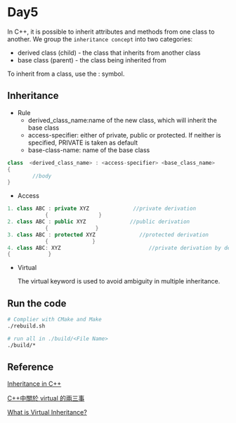 # Day5

In C++, it is possible to inherit attributes and methods from one class to another. We group the ``inheritance concept`` into two categories:

- derived class (child) - the class that inherits from another class
- base class (parent) - the class being inherited from

To inherit from a class, use the : symbol.

## Inheritance

- Rule
  - derived_class_name:name of the new class, which will inherit the base class
  - access-specifier: either of private, public or protected. If neither is specified, PRIVATE is taken as default
  - base-class-name: name of the base class

```cpp
class  <derived_class_name> : <access-specifier> <base_class_name>
{
        //body
}
```

- Access

```cpp
1. class ABC : private XYZ              //private derivation
            {                }
2. class ABC : public XYZ              //public derivation
            {               }
3. class ABC : protected XYZ              //protected derivation
            {              }
4. class ABC: XYZ                            //private derivation by default
{            }
```

- Virtual

  The virtual keyword is used to avoid ambiguity in multiple inheritance.

## Run the code

```bash
# Complier with CMake and Make
./rebuild.sh

# run all in ./build/<File Name>
./build/*
```

## Reference

[Inheritance in C++](https://www.geeksforgeeks.org/inheritance-in-c/)

[C++中關於 virtual 的兩三事](https://medium.com/theskyisblue/c-%E4%B8%AD%E9%97%9C%E6%96%BC-virtual-%E7%9A%84%E5%85%A9%E4%B8%89%E4%BA%8B-1b4e2a2dc373)

[What is Virtual Inheritance?](https://www.freecodecamp.org/news/what-is-virtual-inheritance/)
